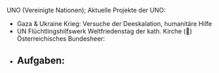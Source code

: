 UNO (Vereinigte Nationen);
Aktuelle Projekte der UNO:
- Gaza & Ukraine Krieg: Versuche der Deeskalation, humanitäre Hilfe
- UN Flüchtlingshilfswerk
Weltfriedenstag der kath. Kirche (🤮)
Österreichisches Bundesheer:
- Aufgaben:
	- 